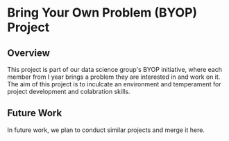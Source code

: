 # Bring Your Own Problem (BYOP) Project

## Overview
This project is part of our data science group's BYOP initiative, where each member from I year brings a problem they are interested in and work on it. The aim of this project is to inculcate an environment and temperament for project development and colabration skills. 

## Future Work
In future work, we plan to conduct similar projects and merge it here.

